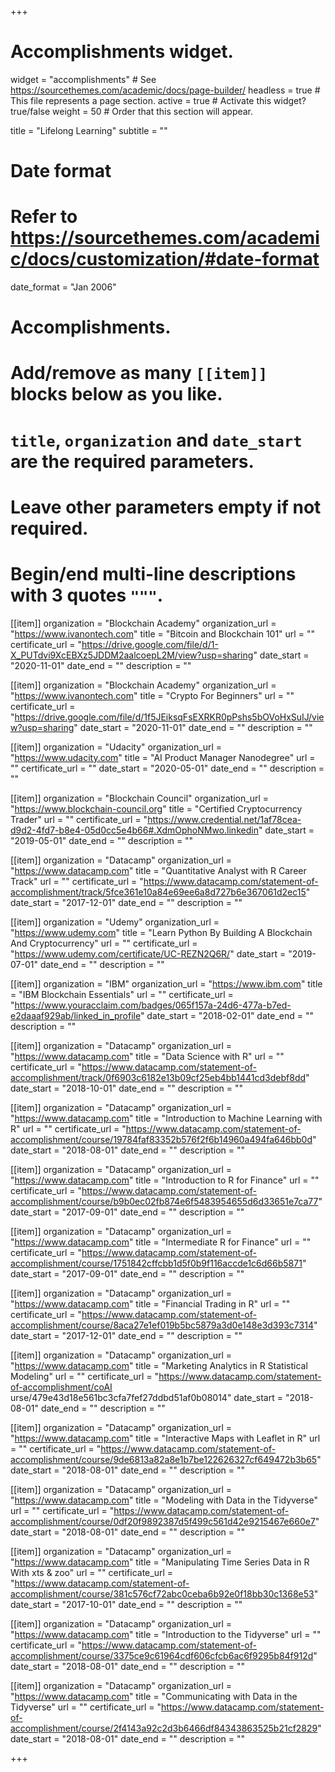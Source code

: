 +++
# Accomplishments widget.
widget = "accomplishments"  # See https://sourcethemes.com/academic/docs/page-builder/
headless = true  # This file represents a page section.
active = true  # Activate this widget? true/false
weight = 50  # Order that this section will appear.

title = "Lifelong Learning"
subtitle = ""

# Date format
#   Refer to https://sourcethemes.com/academic/docs/customization/#date-format
date_format = "Jan 2006"

# Accomplishments.
#   Add/remove as many `[[item]]` blocks below as you like.
#   `title`, `organization` and `date_start` are the required parameters.
#   Leave other parameters empty if not required.
#   Begin/end multi-line descriptions with 3 quotes `"""`.


[[item]]
  organization = "Blockchain Academy"
  organization_url = "https://www.ivanontech.com"
  title = "Bitcoin and Blockchain 101"
  url = ""
  certificate_url = "https://drive.google.com/file/d/1-X_PUTdvi9XcEBXz5JDDM2aalcoepL2M/view?usp=sharing"
  date_start = "2020-11-01"
  date_end = ""
  description = ""

[[item]]
  organization = "Blockchain Academy"
  organization_url = "https://www.ivanontech.com"
  title = "Crypto For Beginners"
  url = ""
  certificate_url = "https://drive.google.com/file/d/1f5JEiksqFsEXRKR0pPshs5bOVoHxSuIJ/view?usp=sharing"
  date_start = "2020-11-01"
  date_end = ""
  description = ""


[[item]]
  organization = "Udacity"
  organization_url = "https://www.udacity.com"
  title = "AI Product Manager Nanodegree"
  url = ""
  certificate_url = ""
  date_start = "2020-05-01"
  date_end = ""
  description = ""

[[item]]
  organization = "Blockchain Council"
  organization_url = "https://www.blockchain-council.org"
  title = "Certified Cryptocurrency Trader"
  url = ""
  certificate_url = "https://www.credential.net/1af78cea-d9d2-4fd7-b8e4-05d0cc5e4b66#.XdmOphoNMwo.linkedin"
  date_start = "2019-05-01"
  date_end = ""
  description = ""  
 
[[item]]
  organization = "Datacamp"
  organization_url = "https://www.datacamp.com"
  title = "Quantitative Analyst with R Career Track"
  url = ""
  certificate_url = "https://www.datacamp.com/statement-of-accomplishment/track/5fce361e10a84e69ee6a8d727b6e367061d2ec15"
  date_start = "2017-12-01"
  date_end = ""
  description = ""

[[item]]
  organization = "Udemy"
  organization_url = "https://www.udemy.com"
  title = "Learn Python By Building A Blockchain And Cryptocurrency"
  url = ""
  certificate_url = "https://www.udemy.com/certificate/UC-REZN2Q6R/"
  date_start = "2019-07-01"
  date_end = ""
  description = ""
  
[[item]]
  organization = "IBM"
  organization_url = "https://www.ibm.com"
  title = "IBM Blockchain Essentials"
  url = ""
  certificate_url = "https://www.youracclaim.com/badges/065f157a-24d6-477a-b7ed-e2daaaf929ab/linked_in_profile"
  date_start = "2018-02-01"
  date_end = ""
  description = ""  
  
[[item]]
  organization = "Datacamp"
  organization_url = "https://www.datacamp.com"
  title = "Data Science with R"
  url = ""
  certificate_url = "https://www.datacamp.com/statement-of-accomplishment/track/0f6903c6182e13b09cf25eb4bb1441cd3debf8dd"
  date_start = "2018-10-01"
  date_end = ""
  description = ""
  
  [[item]]
  organization = "Datacamp"
  organization_url = "https://www.datacamp.com"
  title = "Introduction to Machine Learning with R"
  url = ""
  certificate_url = "https://www.datacamp.com/statement-of-accomplishment/course/19784faf83352b576f2f6b14960a494fa646bb0d"
  date_start = "2018-08-01"
  date_end = ""
  description = ""

[[item]]
  organization = "Datacamp"
  organization_url = "https://www.datacamp.com"
  title = "Introduction to R for Finance"
  url = ""
  certificate_url = "https://www.datacamp.com/statement-of-accomplishment/course/b9b0ec02fb874e6f5483954655d6d33651e7ca77"
  date_start = "2017-09-01"
  date_end = ""
  description = ""

[[item]]
  organization = "Datacamp"
  organization_url = "https://www.datacamp.com"
  title = "Intermediate R for Finance"
  url = ""
  certificate_url = "https://www.datacamp.com/statement-of-accomplishment/course/1751842cffcbb1d5f0b9f116accde1c6d66b5871"
  date_start = "2017-09-01"
  date_end = ""
  description = ""

[[item]]
  organization = "Datacamp"
  organization_url = "https://www.datacamp.com"
  title = "Financial Trading in R"
  url = ""
  certificate_url = "https://www.datacamp.com/statement-of-accomplishment/course/8aca27e1ef019b5bc5879a3d0e148e3d393c7314"
  date_start = "2017-12-01"
  date_end = ""
  description = ""

[[item]]
  organization = "Datacamp"
  organization_url = "https://www.datacamp.com"
  title = "Marketing Analytics in R Statistical Modeling"
  url = ""
  certificate_url = "https://www.datacamp.com/statement-of-accomplishment/coAI urse/479e43d18e561bc3cfa7fef27ddbd51af0b08014"
  date_start = "2018-08-01"
  date_end = ""
  description = ""
  
[[item]]
  organization = "Datacamp"
  organization_url = "https://www.datacamp.com"
  title = "Interactive Maps with Leaflet in R"
  url = ""
  certificate_url = "https://www.datacamp.com/statement-of-accomplishment/course/9de6813a82a8e1b7be122626327cf649472b3b65"
  date_start = "2018-08-01"
  date_end = ""
  description = ""  

[[item]]
  organization = "Datacamp"
  organization_url = "https://www.datacamp.com"
  title = "Modeling with Data in the Tidyverse"
  url = ""
  certificate_url = "https://www.datacamp.com/statement-of-accomplishment/course/0df20f9892387d5f499c561d42e9215467e660e7"
  date_start = "2018-08-01"
  date_end = ""
  description = ""

[[item]]
  organization = "Datacamp"
  organization_url = "https://www.datacamp.com"
  title = "Manipulating Time Series Data in R With xts & zoo"
  url = ""
  certificate_url = "https://www.datacamp.com/statement-of-accomplishment/course/381c576cf72abc0ceba6b92e0f18bb30c1368e53"
  date_start = "2017-10-01"
  date_end = ""
  description = ""

[[item]]
  organization = "Datacamp"
  organization_url = "https://www.datacamp.com"
  title = "Introduction to the Tidyverse"
  url = ""
  certificate_url = "https://www.datacamp.com/statement-of-accomplishment/course/3375ce9c61964cdf606cfcb6ac6f9295b84f912d"
  date_start = "2018-08-01"
  date_end = ""
  description = ""

[[item]]
  organization = "Datacamp"
  organization_url = "https://www.datacamp.com"
  title = "Communicating with Data in the Tidyverse"
  url = ""
  certificate_url = "https://www.datacamp.com/statement-of-accomplishment/course/2f4143a92c2d3b6466df84343863525b21cf2829"
  date_start = "2018-08-01"
  date_end = ""
  description = ""
  
+++
